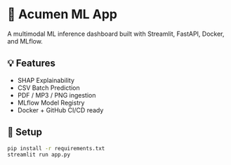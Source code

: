 # 🚀 Acumen ML App

A multimodal ML inference dashboard built with Streamlit, FastAPI, Docker, and MLflow.

## 💡 Features
- SHAP Explainability
- CSV Batch Prediction
- PDF / MP3 / PNG ingestion
- MLflow Model Registry
- Docker + GitHub CI/CD ready

## 🔧 Setup
```bash
pip install -r requirements.txt
streamlit run app.py
